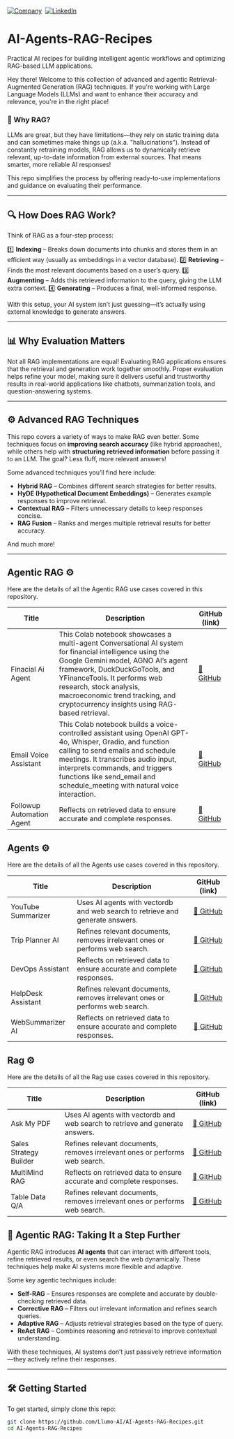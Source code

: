 [![Company](https://images.crunchbase.com/image/upload/c_lpad,h_25,w_25,f_auto,q_auto:eco,dpr_1/t1zjaxp5qqcypqkcgooi)](https://www.linkedin.com/company/llumoai)&nbsp;
[![LinkedIn](https://img.shields.io/badge/LinkedIn-follow-blue)](https://www.linkedin.com/company/llumoai)&nbsp;
# AI-Agents-RAG-Recipes

Practical AI recipes for building intelligent agentic workflows and optimizing RAG-based LLM applications.

Hey there! Welcome to this collection of advanced and agentic Retrieval-Augmented Generation (RAG) techniques. If you're working with Large Language Models (LLMs) and want to enhance their accuracy and relevance, you're in the right place!

### 🌟 Why RAG?

LLMs are great, but they have limitations—they rely on static training data and can sometimes make things up (a.k.a. "hallucinations"). Instead of constantly retraining models, RAG allows us to dynamically retrieve relevant, up-to-date information from external sources. That means smarter, more reliable AI responses!

This repo simplifies the process by offering ready-to-use implementations and guidance on evaluating their performance.

---

## 🔍 How Does RAG Work?

Think of RAG as a four-step process:

1️⃣ **Indexing** – Breaks down documents into chunks and stores them in an efficient way (usually as embeddings in a vector database).
2️⃣ **Retrieving** – Finds the most relevant documents based on a user’s query.
3️⃣ **Augmenting** – Adds this retrieved information to the query, giving the LLM extra context.
4️⃣ **Generating** – Produces a final, well-informed response.

With this setup, your AI system isn’t just guessing—it’s actually using external knowledge to generate answers.

---

## 📊 Why Evaluation Matters

Not all RAG implementations are equal! Evaluating RAG applications ensures that the retrieval and generation work together smoothly. Proper evaluation helps refine your model, making sure it delivers useful and trustworthy results in real-world applications like chatbots, summarization tools, and question-answering systems.

---

## ⚙️ Advanced RAG Techniques

This repo covers a variety of ways to make RAG even better. Some techniques focus on **improving search accuracy** (like hybrid approaches), while others help with **structuring retrieved information** before passing it to an LLM. The goal? Less fluff, more relevant answers!

Some advanced techniques you’ll find here include:

- **Hybrid RAG** – Combines different search strategies for better results.
- **HyDE (Hypothetical Document Embeddings)** – Generates example responses to improve retrieval.
- **Contextual RAG** – Filters unnecessary details to keep responses concise.
- **RAG Fusion** – Ranks and merges multiple retrieval results for better accuracy.

And much more!

---
## Agentic RAG  ⚙️  
Here are the details of all the Agentic RAG use cases covered in this repository.

| Title            | Description                                                                 | GitHub (link) |
|------------------|-----------------------------------------------------------------------------|----------------|
| Finacial Ai Agent | This Colab notebook showcases a multi-agent Conversational AI system for financial intelligence using the Google Gemini model, AGNO AI’s agent framework, DuckDuckGoTools, and YFinanceTools. It performs web research, stock analysis, macroeconomic trend tracking, and cryptocurrency insights using RAG-based retrieval. | [🔗 GitHub](https://github.com/Llumo-AI/AI-Agents-RAG-Recipes/blob/main/Agentic-Rag/Financial_AI_Agents_RAG_AGNO.ipynb) |
| Email Voice Assistant    | This Colab notebook builds a voice-controlled assistant using OpenAI GPT-4o, Whisper, Gradio, and function calling to send emails and schedule meetings. It transcribes audio input, interprets commands, and triggers functions like send_email and schedule_meeting with natural voice interaction. | [🔗 GitHub](https://github.com/Llumo-AI/AI-Agents-RAG-Recipes/blob/main/Agentic-Rag/email_voice_assistant.ipynb) |
| Followup Automation Agent         | Reflects on retrieved data to ensure accurate and complete responses.       | [🔗 GitHub](https://github.com/Llumo-AI/AI-Agents-RAG-Recipes/blob/main/Agentic-Rag/followup_automation_agent.ipynb) |

## Agents  ⚙️  
Here are the details of all the Agents use cases covered in this repository.

| Title            | Description                                                                 | GitHub (link) |
|------------------|-----------------------------------------------------------------------------|----------------|
| YouTube Summarizer | Uses AI agents with vectordb and web search to retrieve and generate answers. | [🔗 GitHub](https://github.com/Llumo-AI/AI-Agents-RAG-Recipes/blob/main/Agents/YouTube_Summarizer_Agno.ipynb) |
| Trip Planner AI  | Refines relevant documents, removes irrelevant ones or performs web search. | [🔗 GitHub](https://github.com/Llumo-AI/AI-Agents-RAG-Recipes/blob/main/Agents/Text_Based_Travel_Booking_Agent.ipynb) |
| DevOps Assistant | Reflects on retrieved data to ensure accurate and complete responses.       | [🔗 GitHub](https://github.com/Llumo-AI/AI-Agents-RAG-Recipes/blob/main/Agents/DevOps_Command_Assistant.ipynb) |
| HelpDesk Assistant | Refines relevant documents, removes irrelevant ones or performs web search. | [🔗 GitHub](https://github.com/Llumo-AI/AI-Agents-RAG-Recipes/blob/main/Agents/Customer_Support_Conversation_Agent.ipynb) |
| WebSummarizer AI | Reflects on retrieved data to ensure accurate and complete responses.       | [🔗 GitHub](https://github.com/Llumo-AI/AI-Agents-RAG-Recipes/blob/main/Agents/Autonomous_Web_Crawling_%26_Content_Summarization_Agent.ipynb) |


## Rag  ⚙️  
Here are the details of all the Rag use cases covered in this repository.

| Title            | Description                                                                 | GitHub (link) |
|------------------|-----------------------------------------------------------------------------|----------------|
| Ask My PDF | Uses AI agents with vectordb and web search to retrieve and generate answers. | [🔗 GitHub](https://github.com/Llumo-AI/AI-Agents-RAG-Recipes/blob/main/RAG/Chat_with_pdf.ipynb) |
| Sales Strategy Builder  | Refines relevant documents, removes irrelevant ones or performs web search. | [🔗 GitHub](https://github.com/Llumo-AI/AI-Agents-RAG-Recipes/blob/main/RAG/Sales_Strategy_Builder.ipynb) |
| MultiMind RAG | Reflects on retrieved data to ensure accurate and complete responses.       | [🔗 GitHub](https://github.com/Llumo-AI/AI-Agents-RAG-Recipes/blob/main/RAG/multi_source_helpdesk_faq_bot.ipynb) |
| Table Data Q/A | Refines relevant documents, removes irrelevant ones or performs web search. | [🔗 GitHub](https://github.com/Llumo-AI/AI-Agents-RAG-Recipes/blob/main/RAG/table_data_qa.ipynb) |






## 🤖 Agentic RAG: Taking It a Step Further

Agentic RAG introduces **AI agents** that can interact with different tools, refine retrieved results, or even search the web dynamically. These techniques help make AI systems more flexible and adaptive.

Some key agentic techniques include:

- **Self-RAG** – Ensures responses are complete and accurate by double-checking retrieved data.
- **Corrective RAG** – Filters out irrelevant information and refines search queries.
- **Adaptive RAG** – Adjusts retrieval strategies based on the type of query.
- **ReAct RAG** – Combines reasoning and retrieval to improve contextual understanding.

With these techniques, AI systems don’t just passively retrieve information—they actively refine their responses.

---

## 🛠️ Getting Started

To get started, simply clone this repo:

```bash
git clone https://github.com/Llumo-AI/AI-Agents-RAG-Recipes.git
cd AI-Agents-RAG-Recipes
```
